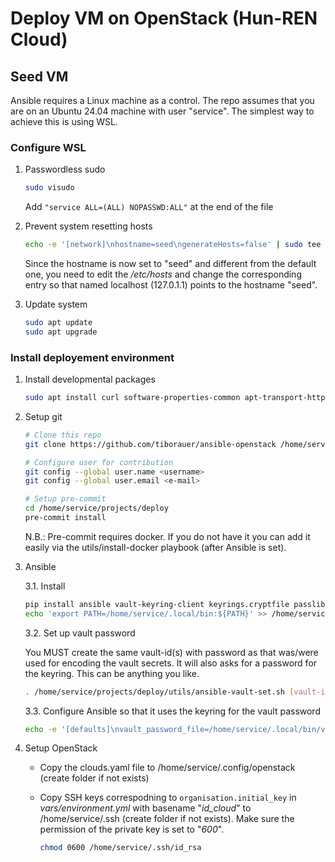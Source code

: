 # Deploy VM on OpenStack (Hun-REN Cloud)

## Seed VM

Ansible requires a Linux machine as a control. The repo assumes that you are on
an Ubuntu 24.04 machine with user "service". The simplest way to achieve this
is using WSL.

### Configure WSL

1. Passwordless sudo

    ```bash
    sudo visudo
    ```

    Add `"service ALL=(ALL) NOPASSWD:ALL"` at the end of the file

2. Prevent system resetting hosts

    ```bash
    echo -e '[network]\nhostname=seed\ngenerateHosts=false' | sudo tee -a /etc/wsl.conf
    ```

    Since the hostname is now set to "seed" and different from the default one,
    you need to edit the _/etc/hosts_ and change the corresponding entry so
    that named localhost (127.0.1.1) points to the hostname "seed".

3. Update system

    ```bash
    sudo apt update
    sudo apt upgrade
    ```

### Install deployement environment

1. Install developmental packages

    ```bash
    sudo apt install curl software-properties-common apt-transport-https python3-pip git pre-commit ca-certificates gnupg
    ```

2. Setup git

    ```bash
    # Clone this repo
    git clone https://github.com/tiborauer/ansible-openstack /home/service/projects/deploy

    # Configure user for contribution
    git config --global user.name <username>
    git config --global user.email <e-mail>

    # Setup pre-commit
    cd /home/service/projects/deploy
    pre-commit install
    ```

    N.B.: Pre-commit requires docker. If you do not have it you can add it
    easily via the utils/install-docker playbook (after Ansible is set).

3. Ansible

    3.1. Install

    ```bash
    pip install ansible vault-keyring-client keyrings.cryptfile passlib --user --break-system-package
    echo 'export PATH=/home/service/.local/bin:${PATH}' >> /home/service/.bashrc
    ```

    3.2. Set up vault password

    You MUST create the same vault-id(s) with password as that was/were
    used for encoding the vault secrets. It will also asks for a password
    for the keyring. This can be anything you like.

    ```bash
    . /home/service/projects/deploy/utils/ansible-vault-set.sh [vault-id]
    ```

    3.3. Configure Ansible so that it uses the keyring for the vault password

    ```bash
    echo -e '[defaults]\nvault_password_file=/home/service/.local/bin/vault-keyring-client' > /home/service/.ansible.cfg
    ```

4. Setup OpenStack

    - Copy the clouds.yaml file to /home/service/.config/openstack (create folder
      if not exists)
    - Copy SSH keys correspodning to `organisation.initial_key` in _vars/environment.yml_
      with basename "_id\_cloud_" to /home/service/.ssh (create folder if not
      exists). Make sure the permission of the private key is set to "_600_".

      ```bash
      chmod 0600 /home/service/.ssh/id_rsa
      ```
